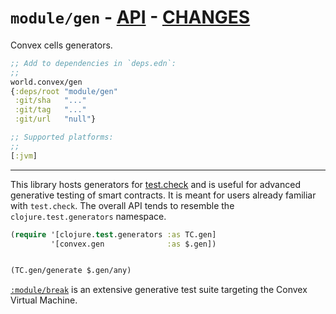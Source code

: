 # `module/gen` - [API](doc/API.md)  - [CHANGES](doc/changelog.md)

Convex cells generators.

```clojure
;; Add to dependencies in `deps.edn`:
;;
world.convex/gen
{:deps/root "module/gen"
 :git/sha   "..."
 :git/tag   "..."
 :git/url   "null"}
```

```clojure
;; Supported platforms:
;;
[:jvm]
```


---

This library hosts generators for [test.check](https://github.com/clojure/test.check) and is useful for advanced
generative testing of smart contracts. It is meant for users already familiar with `test.check`. The overall API tends
to resemble the `clojure.test.generators` namespace.

```clojure
(require '[clojure.test.generators :as TC.gen]
         '[convex.gen              :as $.gen])


(TC.gen/generate $.gen/any)
```

[`:module/break`](../../module/break) is an extensive generative test suite
targeting the Convex Virtual Machine.

